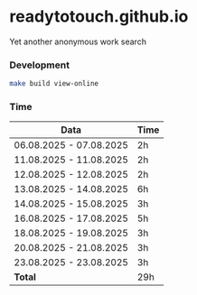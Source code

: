 # readytotouch.github.io
Yet another anonymous work search

### Development
```bash
make build view-online
```

### Time
| Data                    | Time |
|-------------------------|------|
| 06.08.2025 - 07.08.2025 | 2h   |
| 11.08.2025 - 11.08.2025 | 2h   |
| 12.08.2025 - 12.08.2025 | 2h   |
| 13.08.2025 - 14.08.2025 | 6h   |
| 14.08.2025 - 15.08.2025 | 3h   |
| 16.08.2025 - 17.08.2025 | 5h   |
| 18.08.2025 - 19.08.2025 | 3h   |
| 20.08.2025 - 21.08.2025 | 3h   |
| 23.08.2025 - 23.08.2025 | 3h   |
| **Total**               | 29h  |
